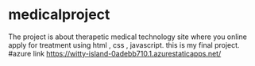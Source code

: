 # medicalproject
 The project is about therapetic medical technology site where you online apply for treatment using html , css , javascript.
this is my final project. #azure link https://witty-island-0adebb710.1.azurestaticapps.net/

